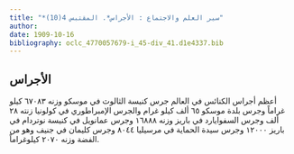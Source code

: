 ```yaml
---
title: "*سير العلم والاجتماع : الأجراس*. المقتبس 4(10)"
author: 
date: 1909-10-16
bibliography: oclc_4770057679-i_45-div_41.d1e4337.bib
---
```




##  الأجراس 

 
 أعظم أجراس الكنائس في العالم جرس كنيسة الثالوث في موسكو وزنه  ٦٧٠٨٣  كيلو غراماً وجرس بلدة موسكو  ٦٥  ألف  كيلو غرام والجرس الإمبراطوري في كولونيا زنته  ٢٨  ألف  وجرس السفوايارد في باريز وزنه  ١٦٨٨٨  وجرس عمانويل في كنيسة نوتردام في باريز  ١٢٠٠٠  وجرس سيدة الحماية في مرسيليا  ٨٠٤٤  وجرس كليمان في جنيف وهو من الفضة وزنه  ٢٠٧٠  كيلوغراماً. 
